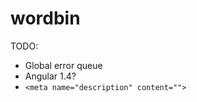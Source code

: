 wordbin
=======

TODO:
* Global error queue
* Angular 1.4?
* `<meta name="description" content="">`
